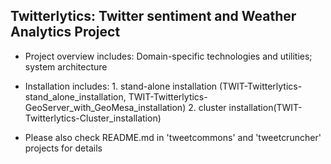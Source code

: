 ## Twitterlytics: Twitter sentiment and Weather Analytics Project
* Project overview includes: Domain-specific technologies and utilities; system architecture
* Installation includes: 1. stand-alone installation (TWIT-Twitterlytics-stand_alone_installation, TWIT-Twitterlytics-GeoServer_with_GeoMesa_installation) 2. cluster installation(TWIT-Twitterlytics-Cluster_installation)

* Please also check README.md in 'tweetcommons' and 'tweetcruncher' projects for details